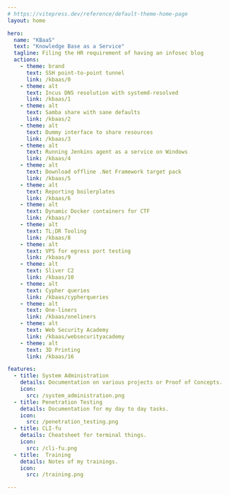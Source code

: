 ```yaml
---
# https://vitepress.dev/reference/default-theme-home-page
layout: home

hero:
  name: "KBaaS"
  text: "Knowledge Base as a Service"
  tagline: Filing the HR requirement of having an infosec blog
  actions:
    - theme: brand
      text: SSH point-to-point tunnel
      link: /kbaas/0
    - theme: alt
      text: Incus DNS resolution with systemd-resolved
      link: /kbaas/1
    - theme: alt
      text: Samba share with sane defaults
      link: /kbaas/2
    - theme: alt
      text: Dummy interface to share resources
      link: /kbaas/3
    - theme: alt
      text: Running Jenkins agent as a service on Windows
      link: /kbaas/4
    - theme: alt
      text: Download offline .Net Framework target pack
      link: /kbaas/5
    - theme: alt
      text: Reporting boilerplates
      link: /kbaas/6
    - theme: alt
      text: Dynamic Docker containers for CTF
      link: /kbaas/7  
    - theme: alt
      text: TL;DR Tooling
      link: /kbaas/8
    - theme: alt
      text: VPS for egress port testing
      link: /kbaas/9
    - theme: alt
      text: Sliver C2
      link: /kbaas/10
    - theme: alt
      text: Cypher queries
      link: /kbaas/cypherqueries
    - theme: alt
      text: One-liners
      link: /kbaas/oneliners
    - theme: alt
      text: Web Security Academy
      link: /kbaas/websecurityacademy
    - theme: alt
      text: 3D Printing
      link: /kbaas/16

features:
  - title: System Administration
    details: Documentation on various projects or Proof of Concepts.
    icon: 
      src: /system_administration.png
  - title: Penetration Testing
    details: Documentation for my day to day tasks.
    icon: 
      src: /penetration_testing.png
  - title: CLI-fu
    details: Cheatsheet for terminal things.
    icon: 
      src: /cli-fu.png
  - title:  Training
    details: Notes of my trainings.
    icon: 
      src: /training.png

---
```


